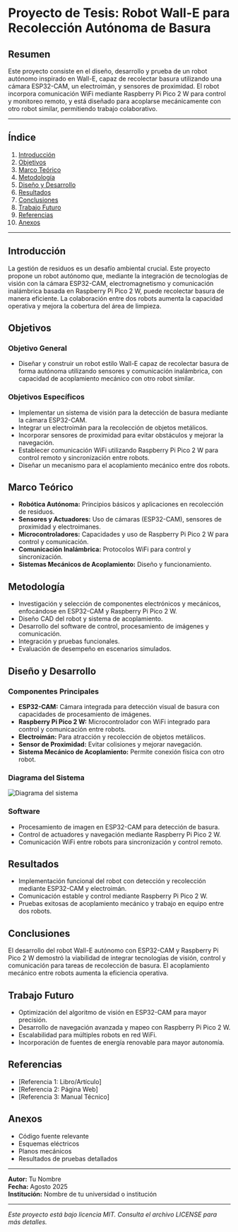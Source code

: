 # Proyecto de Tesis: Robot Wall-E para Recolección Autónoma de Basura

## Resumen
Este proyecto consiste en el diseño, desarrollo y prueba de un robot autónomo inspirado en Wall-E, capaz de recolectar basura utilizando una cámara ESP32-CAM, un electroimán, y sensores de proximidad. El robot incorpora comunicación WiFi mediante Raspberry Pi Pico 2 W para control y monitoreo remoto, y está diseñado para acoplarse mecánicamente con otro robot similar, permitiendo trabajo colaborativo.

---

## Índice
1. [Introducción](#introducción)  
2. [Objetivos](#objetivos)  
3. [Marco Teórico](#marco-teórico)  
4. [Metodología](#metodología)  
5. [Diseño y Desarrollo](#diseño-y-desarrollo)  
6. [Resultados](#resultados)  
7. [Conclusiones](#conclusiones)  
8. [Trabajo Futuro](#trabajo-futuro)  
9. [Referencias](#referencias)  
10. [Anexos](#anexos)  

---

## Introducción
La gestión de residuos es un desafío ambiental crucial. Este proyecto propone un robot autónomo que, mediante la integración de tecnologías de visión con la cámara ESP32-CAM, electromagnetismo y comunicación inalámbrica basada en Raspberry Pi Pico 2 W, puede recolectar basura de manera eficiente. La colaboración entre dos robots aumenta la capacidad operativa y mejora la cobertura del área de limpieza.

## Objetivos

### Objetivo General
- Diseñar y construir un robot estilo Wall-E capaz de recolectar basura de forma autónoma utilizando sensores y comunicación inalámbrica, con capacidad de acoplamiento mecánico con otro robot similar.

### Objetivos Específicos
- Implementar un sistema de visión para la detección de basura mediante la cámara ESP32-CAM.
- Integrar un electroimán para la recolección de objetos metálicos.
- Incorporar sensores de proximidad para evitar obstáculos y mejorar la navegación.
- Establecer comunicación WiFi utilizando Raspberry Pi Pico 2 W para control remoto y sincronización entre robots.
- Diseñar un mecanismo para el acoplamiento mecánico entre dos robots.

## Marco Teórico
- **Robótica Autónoma:** Principios básicos y aplicaciones en recolección de residuos.
- **Sensores y Actuadores:** Uso de cámaras (ESP32-CAM), sensores de proximidad y electroimanes.
- **Microcontroladores:** Capacidades y uso de Raspberry Pi Pico 2 W para control y comunicación.
- **Comunicación Inalámbrica:** Protocolos WiFi para control y sincronización.
- **Sistemas Mecánicos de Acoplamiento:** Diseño y funcionamiento.

## Metodología
- Investigación y selección de componentes electrónicos y mecánicos, enfocándose en ESP32-CAM y Raspberry Pi Pico 2 W.
- Diseño CAD del robot y sistema de acoplamiento.
- Desarrollo del software de control, procesamiento de imágenes y comunicación.
- Integración y pruebas funcionales.
- Evaluación de desempeño en escenarios simulados.

## Diseño y Desarrollo

### Componentes Principales
- **ESP32-CAM:** Cámara integrada para detección visual de basura con capacidades de procesamiento de imágenes.
- **Raspberry Pi Pico 2 W:** Microcontrolador con WiFi integrado para control y comunicación entre robots.
- **Electroimán:** Para atracción y recolección de objetos metálicos.
- **Sensor de Proximidad:** Evitar colisiones y mejorar navegación.
- **Sistema Mecánico de Acoplamiento:** Permite conexión física con otro robot.

### Diagrama del Sistema
![Diagrama del sistema](ruta/a/tu/imagen.png)

### Software
- Procesamiento de imagen en ESP32-CAM para detección de basura.
- Control de actuadores y navegación mediante Raspberry Pi Pico 2 W.
- Comunicación WiFi entre robots para sincronización y control remoto.

## Resultados
- Implementación funcional del robot con detección y recolección mediante ESP32-CAM y electroimán.
- Comunicación estable y control mediante Raspberry Pi Pico 2 W.
- Pruebas exitosas de acoplamiento mecánico y trabajo en equipo entre dos robots.

## Conclusiones
El desarrollo del robot Wall-E autónomo con ESP32-CAM y Raspberry Pi Pico 2 W demostró la viabilidad de integrar tecnologías de visión, control y comunicación para tareas de recolección de basura. El acoplamiento mecánico entre robots aumenta la eficiencia operativa.

## Trabajo Futuro
- Optimización del algoritmo de visión en ESP32-CAM para mayor precisión.
- Desarrollo de navegación avanzada y mapeo con Raspberry Pi Pico 2 W.
- Escalabilidad para múltiples robots en red WiFi.
- Incorporación de fuentes de energía renovable para mayor autonomía.

## Referencias
- [Referencia 1: Libro/Artículo]
- [Referencia 2: Página Web]
- [Referencia 3: Manual Técnico]

## Anexos
- Código fuente relevante
- Esquemas eléctricos
- Planos mecánicos
- Resultados de pruebas detallados

---

**Autor:** Tu Nombre  
**Fecha:** Agosto 2025  
**Institución:** Nombre de tu universidad o institución

---

*Este proyecto está bajo licencia MIT. Consulta el archivo LICENSE para más detalles.*
